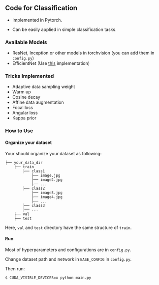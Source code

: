 ## Code for Classification

- Implemented in Pytorch.

- Can be easily applied in simple classification tasks.



### Available Models

- ResNet, Inception or other models in torchvision (you can add them in `config.py`)
- EfficientNet (Use [this](https://github.com/lukemelas/EfficientNet-PyTorch) implementation)



### Tricks Implemented

- Adaptive data sampling weight
- Warm up
- Cosine decay
- Affine data augmentation
- Focal loss
- Angular loss
- Kappa prior



### How to Use

#### Organize your dataset

Your should organize your dataset as following:

```
├── your_data_dir
	├── train
		├── class1
			├── image.jpg
			├── image2.jpg
			├── ...
		├── class2
			├── image3.jpg
			├── image4.jpg
			├── ...
		├── class3
		├── ...
	├── val
	├── test
```

Here, `val` and `test` directory have the same structure of  `train`.  



#### Run

Most of hyperparameters and configurations are in  `config.py`. 

Change dataset path and network in `BASE_CONFIG` in `config.py`.

Then run:

```shell
$ CUDA_VISIBLE_DEVICES=x python main.py
```

